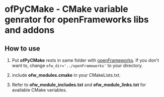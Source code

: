 # ofPyCMake - CMake variable genrator for openFrameworks libs and addons
## How to use
1. Put **ofPyCMake** rests in same folder with [openFrameworks](https://github.com/openframeworks/openFrameworks).
If you don't want to, change `ofw_dir='../openFrameworks'` to your directory.

2. include **ofw_modules.cmake** in your CMakeLists.txt.

3. Refer to **ofw_module_includes.txt** and **ofw_module_links.txt** for available CMake variables.
